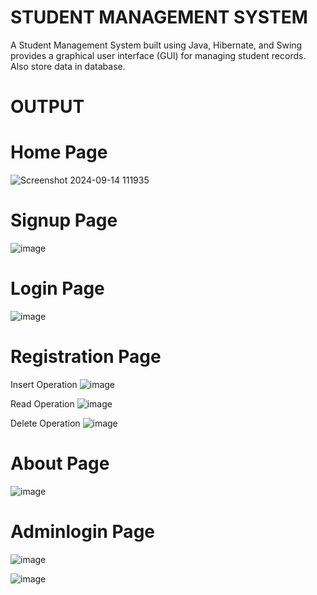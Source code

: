 # STUDENT MANAGEMENT SYSTEM
A Student Management System built using Java, Hibernate, and Swing provides a graphical user interface (GUI) for managing student records.
Also store data in database.

# OUTPUT

# Home Page
![Screenshot 2024-09-14 111935](https://github.com/user-attachments/assets/512de784-9100-4f18-8bfb-5f1a2426ae19)

# Signup Page
![image](https://github.com/user-attachments/assets/7090a5f0-0494-49bd-8d8f-d75ee06ad77d)

# Login Page
![image](https://github.com/user-attachments/assets/06d0e892-6c26-4f5b-b349-98b3b174565f)

# Registration Page

Insert Operation
![image](https://github.com/user-attachments/assets/c3df37cc-6ee4-4f81-820a-f5922e463d06)

Read Operation
![image](https://github.com/user-attachments/assets/a8187a58-613e-4d81-9ba7-d46a31a481ca)

Delete Operation
![image](https://github.com/user-attachments/assets/30f53ac0-e566-444d-bde4-2fea9b376fe0)

# About Page
![image](https://github.com/user-attachments/assets/bf968705-70d0-4bfa-a47e-f01c9713c507)

# Adminlogin Page

![image](https://github.com/user-attachments/assets/515261c2-9b1e-468a-9901-b77bbd0d8e4b)

![image](https://github.com/user-attachments/assets/42248d21-e294-48fe-ba61-f0cfe9fa8176)
